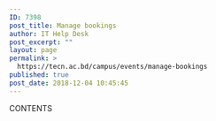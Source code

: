 ```yaml
---
ID: 7398
post_title: Manage bookings
author: IT Help Desk
post_excerpt: ""
layout: page
permalink: >
  https://tecn.ac.bd/campus/events/manage-bookings
published: true
post_date: 2018-12-04 10:45:45
---
```

CONTENTS
